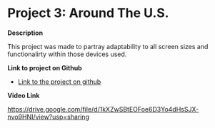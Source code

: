 # Project 3: Around The U.S.

**Description**

This project was made to partray adaptability to all screen sizes and functionalirty within those devices used.

**Link to project on Github**

- [Link to the project on github](https://korvinhofilena.github.io/se_project_aroundtheus/)

**Video Link**

https://drive.google.com/file/d/1kXZwSBtEOFoe6D3Yo4dHsSJX-nvo9HNI/view?usp=sharing
